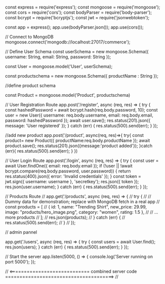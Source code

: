 const express = require('express');
const mongoose = require('mongoose');
const cors = require('cors');
const bodyParser = require('body-parser');
const bcrypt = require('bcryptjs');
const jwt = require('jsonwebtoken');

const app = express();
app.use(bodyParser.json());
app.use(cors());

// Connect to MongoDB
mongoose.connect('mongodb://localhost:27017/commerce');

// Define User Schema
const userSchema = new mongoose.Schema({
    username: String,
    email: String, 
    password: String
});

const User = mongoose.model('User', userSchema);

const productschema = new mongoose.Schema({
    productName : String 
});

//define product schema

const Product = mongoose.model('Product', productschema)

// User Registration Route
app.post('/register', async (req, res) => {
    try {
        const hashedPassword = await bcrypt.hash(req.body.password, 10);
        const user = new User({
            username: req.body.username,
            email: req.body.email,
            password: hashedPassword
        });
        await user.save();
        res.status(201).json({ message: 'User registered' });
    } catch (err) {
        res.status(500).send(err);
    }
});

//add new product 
app.post('/product', async(req, res)=>{
    try{
        const product= new  Product({
            productName:req.body.productName
        });
        await product.save();
        res.status(201).json({message:'product added'});
    }catch (err){
        res.status(500).send(err);
    }
})

// User Login Route
app.post('/login', async (req, res) => {
    try {
        const user = await User.findOne({ email: req.body.email });
        if (!user || !await bcrypt.compare(req.body.password, user.password)) {
            return res.status(400).json({ error: 'Invalid credentials' });
        }
        const token = jwt.sign({ username: username }, 'secretkey');
        res.json({ token });
        res.json(user.username);
    } catch (err) {
        res.status(500).send(err);
    }
});

// Products Route
// app.get('/products', async (req, res) => {
//     try {
//         // Dummy data for demonstration; replace with MongoDB fetch in a real app
//         const products = [
//             { id: 1, name: "Trending Shirt", new_price: 29.99, image: "products/hero_image.png", category: "women", rating: 1.5 },
//             // ... more products
//         ];
//         res.json(products);
//     } catch (err) {
//         res.status(500).send(err);
//     }
// });

// admin pannel

app.get('/users', async (req, res) => {
    try {
        const users = await User.find();
        res.json(users);
    } catch (err) {
        res.status(500).send(err);
    }
});

// Start the server
app.listen(5000, () => {
    console.log('Server running on port 5000');
});


// <============================ combined server code ======================================> //